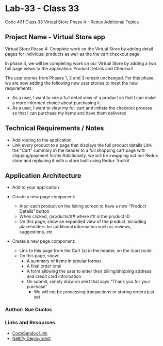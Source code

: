 # Lab-33 - Class 33

Code 401 Class 33 Virtual Store Phase 4 - Redux Additional Topics

## Project Name - Virtual Store app

Virtual Store Phase 4: Complete work on the Virtual Store by adding detail pages for individual products as well as the the cart checkout page

In phase 4, we will be completing work on our Virtual Store by adding a two full page views to the application: Product Details and Checkout

The user stories from Phases 1, 2 and 3 remain unchanged. For this phase, we are now adding the following new user stories to meet the new requirements.

* As a user, I want to see a full detail view of a product so that I can make a more informed choice about purchasing it.
* As a user, I want to view my full cart and initiate the checkout process so that I can purchase my items and have them delivered

## Technical Requirements / Notes

* Add routing to the application
* Link every product to a page that displays the full product details
Link the “Cart” summary in the header to a full shopping cart page with shipping/payment forms
Additionally, we will be swapping out our Redux store and replacing it with a store built using Redux Toolkit

## Application Architecture

* Add <BrowserRouter /> to your application
* Create a new page component: <ProductDetails />
  * Alter each product on the listing screen to have a new “Product Details” button
  * When clicked, <Link to...> /products/## where ## is the product ID
  * On this page, show an expanded view of the product, including placeholders for additional information such as reviews, suggestions, etc

* Create a new page component: <ShoppingCart />
  * Link to this page from the Cart (x) in the header, on the /cart route
  * On this page, show:
    * A summary of items in tabular format
    * A final order total
    * A form allowing the user to enter their billing/shipping address and credit card information
    * On submit, simply draw an alert that says “Thank you for your purchase”
      * We will not be processing transactions or storing orders just yet

### Author: Sue Duclos

### Links and Resources

- [CodeSandox Link](https://codesandbox.io/s/sduclos-401n16-lab33-phase-4-0qky3)
- [Netlify Deployment](www.abc.com)
